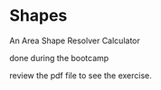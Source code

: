 # Shapes
An Area Shape Resolver Calculator

done during the bootcamp

review the pdf file to see the exercise.
